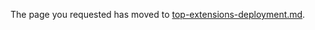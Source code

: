 
The page you requested has moved to [top-extensions-deployment.md](top-extensions-deployment.md). 
